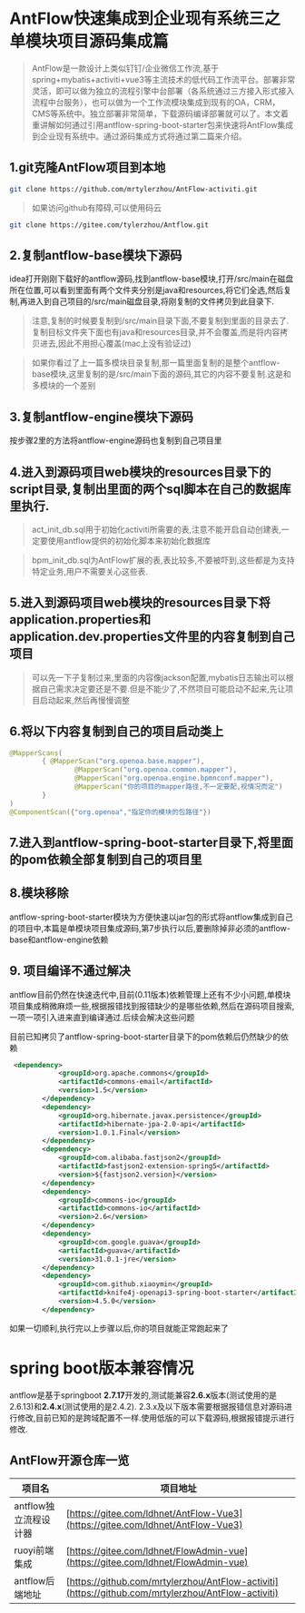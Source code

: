 # AntFlow快速集成到企业现有系统三之单模块项目源码集成篇

> AntFlow是一款设计上类似钉钉/企业微信工作流,基于spring+mybatis+activiti+vue3等主流技术的低代码工作流平台。部署非常灵活，即可以做为独立的流程引擎中台部署（各系统通过三方接入形式接入流程中台服务），也可以做为一个工作流模块集成到现有的OA，CRM，CMS等系统中。独立部署非常简单，下载源码编译部署就可以了。本文着重讲解如何通过引用antflow-spring-boot-starter包来快速将AntFlow集成到企业现有系统中。通过源码集成方式将通过第二篇来介绍。

## 1.git克隆AntFlow项目到本地

```bash
git clone https://github.com/mrtylerzhou/AntFlow-activiti.git
```

> 如果访问github有障碍,可以使用码云

```bash
git clone https://gitee.com/tylerzhou/Antflow.git
```

## 2.复制antflow-base模块下源码

idea打开刚刚下载好的antflow源码,找到antflow-base模块,打开/src/main在磁盘所在位置,可以看到里面有两个文件夹分别是java和resources,将它们全选,然后复制,再进入到自己项目的/src/main磁盘目录,将刚复制的文件拷贝到此目录下.

> 注意,复制的时候要复制到/src/main目录下面,不要复制到里面的目录去了.复制目标文件夹下面也有java和resources目录,并不会覆盖,而是将内容拷贝进去,因此不用担心覆盖(mac上没有验证过)

> 如果你看过了上一篇多模块目录复制,那一篇里面复制的是整个antflow-base模块,这里复制的是/src/main下面的源码,其它的内容不要复制.这是和多模块的一个差别

## 3.复制antflow-engine模块下源码

按步骤2里的方法将antflow-engine源码也复制到自己项目里

## 4.进入到源码项目web模块的resources目录下的script目录,复制出里面的两个sql脚本在自己的数据库里执行.

> act_init_db.sql用于初始化activiti所需要的表,注意不能开启自动创建表,一定要使用antflow提供的初始化脚本来初始化数据库

> bpm_init_db.sql为AntFlow扩展的表,表比较多,不要被吓到,这些都是为支持特定业务,用户不需要关心这些表.

## 5.进入到源码项目web模块的resources目录下将application.properties和application.dev.properties文件里的内容复制到自己项目

> 可以先一下子复制过来,里面的内容像jackson配置,mybatis日志输出可以根据自己需求决定要还是不要.但是不能少了,不然项目可能启动不起来,先让项目启动起来,然后再慢慢调整

## 6.将以下内容复制到自己的项目启动类上

```java
@MapperScans(
        { @MapperScan("org.openoa.base.mapper"),
                @MapperScan("org.openoa.common.mapper"),
                @MapperScan("org.openoa.engine.bpmnconf.mapper"),
                @MapperScan("你的项目的mapper路径,不一定要配,视情况而定")
        }
)
@ComponentScan({"org.openoa","指定你的模块的包路径"})
```


## 7.进入到antflow-spring-boot-starter目录下,将里面的pom依赖全部复制到自己的项目里

## 8.模块移除

antflow-spring-boot-starter模块为方便快速以jar包的形式将antflow集成到自己的项目中,本篇是单模块项目集成源码,第7步执行以后,要删除掉非必须的antflow-base和antflow-engine依赖

## 9. 项目编译不通过解决

antflow目前仍然在快速迭代中,目前(0.11版本)依赖管理上还有不少小问题,单模块项目集成稍微麻烦一些,根据报错找到报错缺少的是哪些依赖,然后在源码项目搜索,一项一项引入进来直到编译通过.后续会解决这些问题

目前已知拷贝了antflow-spring-boot-starter目录下的pom依赖后仍然缺少的依赖

```xml
 <dependency>
            <groupId>org.apache.commons</groupId>
            <artifactId>commons-email</artifactId>
            <version>1.5</version>
        </dependency>
        <dependency>
            <groupId>org.hibernate.javax.persistence</groupId>
            <artifactId>hibernate-jpa-2.0-api</artifactId>
            <version>1.0.1.Final</version>
        </dependency>
        <dependency>
            <groupId>com.alibaba.fastjson2</groupId>
            <artifactId>fastjson2-extension-spring5</artifactId>
            <version>${fastjson2.version}</version>
        </dependency>
        <dependency>
            <groupId>commons-io</groupId>
            <artifactId>commons-io</artifactId>
            <version>2.6</version>
        </dependency>
        <dependency>
            <groupId>com.google.guava</groupId>
            <artifactId>guava</artifactId>
            <version>31.0.1-jre</version>
        </dependency>
        <dependency>
            <groupId>com.github.xiaoymin</groupId>
            <artifactId>knife4j-openapi3-spring-boot-starter</artifactId>
            <version>4.5.0</version>
        </dependency>
```
如果一切顺利,执行完以上步骤以后,你的项目就能正常跑起来了

# spring boot版本兼容情况

antflow是基于springboot **2.7.17**开发的,测试能兼容**2.6.x**版本(测试使用的是2.6.13)和**2.4.x**(测试使用的是2.4.2). 2.3.x及以下版本需要根据报错信息对源码进行修改,目前已知的是跨域配置不一样.使用低版的可以下载源码,根据报错提示进行修改.

## AntFlow开源仓库一览

| 项目名                | 项目地址                                                                                        |
| --------------------- | ----------------------------------------------------------------------------------------------- |
| antflow独立流程设计器 | [https://gitee.com/ldhnet/AntFlow-Vue3](https://gitee.com/ldhnet/AntFlow-Vue3)                     |
| ruoyi前端集成         | [https://gitee.com/ldhnet/FlowAdmin-vue](https://gitee.com/ldhnet/FlowAdmin-vue)                   |
| antflow后端地址       | [https://github.com/mrtylerzhou/AntFlow-activiti](https://github.com/mrtylerzhou/AntFlow-activiti) |
